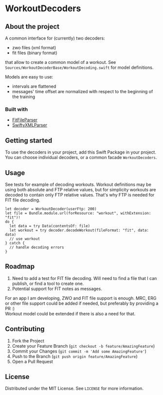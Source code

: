 # WorkoutDecoders

## About the project

A common interface for (currently) two decoders:

* zwo files (xml format)
* fit files (binary format)

that allow to create a common model of a workout. See `Sources/WorkoutDecoderBase/WorkoutDecoding.swift` for model definitions.

Models are easy to use:

* intervals are flattened
* messages' time offset are normalized with respect to the beginning of the training

### Built with

* [FitFileParser](https://github.com/roznet/FitFileParser)
* [SwiftyXMLParser](https://github.com/yahoojapan/SwiftyXMLParser)

## Getting started

To use the decoders in your project, add this Swift Package in your project. You can choose individual decoders, or a common facade `WorkoutDecoders`.

## Usage

See tests for example of decoding workouts. 
Workout definitions may be using both absolute and FTP relative values, but for simplicity workouts are decoded to contain only FTP relative values. That's why FTP is needed for FIT file decoding.

```
let decoder = WorkoutDecoder(userFtp: 200)
let file = Bundle.module.url(forResource: "workout", withExtension: "fit")!
do {
  let data = try Data(contentsOf: file)
  let workout = try decoder.decodeWorkout(fileFormat: "fit", data: data)
  // use workout
} catch {
  // handle decoding errors
}
```

## Roadmap

1. Need to add a test for FIT file decoding. Will need to find a file that I can publish, or find a tool to create one.
2. Potential support for FIT notes as messages.

For an app I am developing, ZWO and FIT file support is enough. MRC, ERG or other file support could be added if needed, but preferably by providing a PR :)  
Workout model could be extended if there is also a need for that.

## Contributing

1. Fork the Project
2. Create your Feature Branch (`git checkout -b feature/AmazingFeature`)
3. Commit your Changes (`git commit -m 'Add some AmazingFeature'`)
4. Push to the Branch (`git push origin feature/AmazingFeature`)
5. Open a Pull Request


## License

Distributed under the MIT License. See `LICENSE` for more information.
